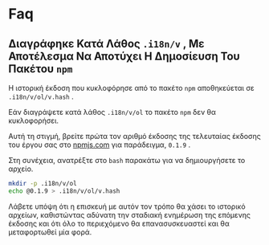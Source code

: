 # Faq

## Διαγράφηκε Κατά Λάθος `.i18n/v` , Με Αποτέλεσμα Να Αποτύχει Η Δημοσίευση Του Πακέτου `npm`

Η ιστορική έκδοση που κυκλοφόρησε από το πακέτο `npm` αποθηκεύεται σε `.i18n/v/ol/v.hash` .

Εάν διαγράψετε κατά λάθος `.i18n/v/ol` το πακέτο `npm` δεν θα κυκλοφορήσει.

Αυτή τη στιγμή, βρείτε πρώτα τον αριθμό έκδοσης της τελευταίας έκδοσης του έργου σας στο [npmjs.com](//npmjs.com) για παράδειγμα, `0.1.9` .

Στη συνέχεια, ανατρέξτε στο `bash` παρακάτω για να δημιουργήσετε το αρχείο.

```bash
mkdir -p .i18n/v/ol
echo @0.1.9 > .i18n/v/ol/v.hash
```

Λάβετε υπόψη ότι η επισκευή με αυτόν τον τρόπο θα χάσει το ιστορικό αρχείων, καθιστώντας αδύνατη την σταδιακή ενημέρωση της επόμενης έκδοσης και ότι όλο το περιεχόμενο θα επανασυσκευαστεί και θα μεταφορτωθεί μία φορά.